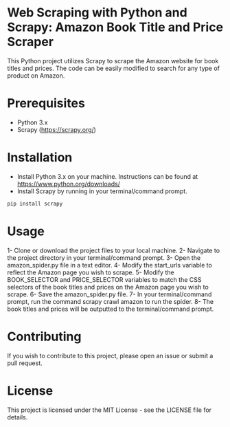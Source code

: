 # Web Scraping with Python and Scrapy: Amazon Book Title and Price Scraper
This Python project utilizes Scrapy to scrape the Amazon website for book titles and prices. The code can be easily modified to search for any type of product on Amazon.

# Prerequisites
- Python 3.x
- Scrapy (https://scrapy.org/)
# Installation
- Install Python 3.x on your machine. Instructions can be found at https://www.python.org/downloads/
- Install Scrapy by running in your terminal/command prompt.
```python
pip install scrapy
```
# Usage
1- Clone or download the project files to your local machine.
2- Navigate to the project directory in your terminal/command prompt.
3- Open the amazon_spider.py file in a text editor.
4- Modify the start_urls variable to reflect the Amazon page you wish to scrape.
5- Modify the BOOK_SELECTOR and PRICE_SELECTOR variables to match the CSS selectors of the book titles and prices on the Amazon page you wish to scrape.
6- Save the amazon_spider.py file.
7- In your terminal/command prompt, run the command scrapy crawl amazon to run the spider.
8- The book titles and prices will be outputted to the terminal/command prompt.
# Contributing
If you wish to contribute to this project, please open an issue or submit a pull request.

# License
This project is licensed under the MIT License - see the LICENSE file for details.
